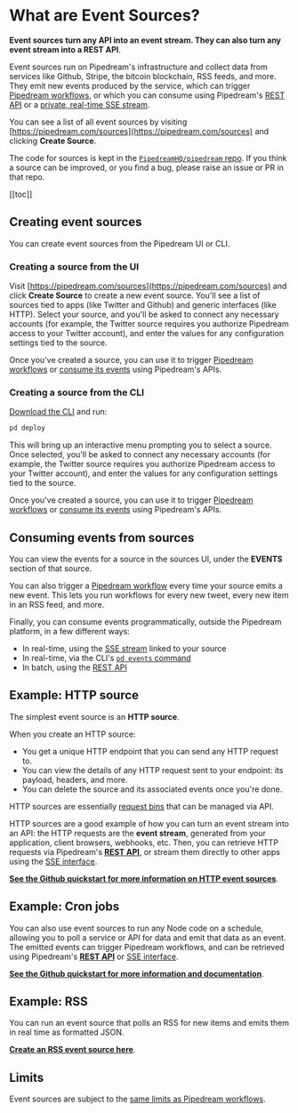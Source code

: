 # What are Event Sources?

**Event sources turn any API into an event stream. They can also turn any event stream into a REST API**.

Event sources run on Pipedream's infrastructure and collect data from services like Github, Stripe, the bitcoin blockchain, RSS feeds, and more. They emit new events produced by the service, which can trigger [Pipedream workflows](/workflows/), or which you can consume using Pipedream's [REST API](/api/rest/) or a [private, real-time SSE stream](/api/sse/).

You can see a list of all event sources by visiting [https://pipedream.com/sources](https://pipedream.com/sources) and clicking **Create Source**.

The code for sources is kept in the [`PipedreamHQ/pipedream` repo](https://github.com/PipedreamHQ/pipedream). If you think a source can be improved, or you find a bug, please raise an issue or PR in that repo.

[[toc]]

## Creating event sources

You can create event sources from the Pipedream UI or CLI.

### Creating a source from the UI

Visit [https://pipedream.com/sources](https://pipedream.com/sources) and click **Create Source** to create a new event source. You'll see a list of sources tied to apps (like Twitter and Github) and generic interfaces (like HTTP). Select your source, and you'll be asked to connect any necessary accounts (for example, the Twitter source requires you authorize Pipedream access to your Twitter account), and enter the values for any configuration settings tied to the source.

Once you've created a source, you can use it to trigger [Pipedream workflows](/workflows/) or [consume its events](#consuming-events-from-sources) using Pipedream's APIs.

### Creating a source from the CLI

[Download the CLI](/cli/install/) and run:

```bash
pd deploy
```

This will bring up an interactive menu prompting you to select a source. Once selected, you'll be asked to connect any necessary accounts (for example, the Twitter source requires you authorize Pipedream access to your Twitter account), and enter the values for any configuration settings tied to the source.

Once you've created a source, you can use it to trigger [Pipedream workflows](/workflows/) or [consume its events](#consuming-events-from-sources) using Pipedream's APIs.

## Consuming events from sources

You can view the events for a source in the sources UI, under the **EVENTS** section of that source.

You can also trigger a [Pipedream workflow](/workflows/) every time your source emits a new event. This lets you run workflows for every new tweet, every new item in an RSS feed, and more.

Finally, you can consume events programmatically, outside the Pipedream platform, in a few different ways:

- In real-time, using the [SSE stream](/api/sse/) linked to your source
- In real-time, via the CLI's [`pd events` command](/api/sse/#subscribe-to-new-events-using-the-pipedream-cli)
- In batch, using the [REST API](#rest-api)

## Example: HTTP source

The simplest event source is an **HTTP source**.

When you create an HTTP source:

- You get a unique HTTP endpoint that you can send any HTTP request to.
- You can view the details of any HTTP request sent to your endpoint: its payload, headers, and more.
- You can delete the source and its associated events once you're done.

HTTP sources are essentially [request bins](https://requestbin.com) that can be managed via API.

HTTP sources are a good example of how you can turn an event stream into an API: the HTTP requests are the **event stream**, generated from your application, client browsers, webhooks, etc. Then, you can retrieve HTTP requests via Pipedream's [**REST API**](/api/rest/), or stream them directly to other apps using the [SSE interface](/api/sse/).

[**See the Github quickstart for more information on HTTP event sources**](https://github.com/PipedreamHQ/pipedream/tree/master/components/http#quickstart).

## Example: Cron jobs

You can also use event sources to run any Node code on a schedule, allowing you to poll a service or API for data and emit that data as an event. The emitted events can trigger Pipedream workflows, and can be retrieved using Pipedream's [**REST API**](/api/rest/) or [SSE interface](/api/sse/).

[**See the Github quickstart for more information and documentation**](https://github.com/PipedreamHQ/pipedream/tree/master/interfaces/timer).

## Example: RSS

You can run an event source that polls an RSS for new items and emits them in real time as formatted JSON.

[**Create an RSS event source here**](https://pipedream.com/sources/new?app=rss&key=rss-new-item-in-feed).

## Limits

Event sources are subject to the [same limits as Pipedream workflows](/limits).

<Footer />
